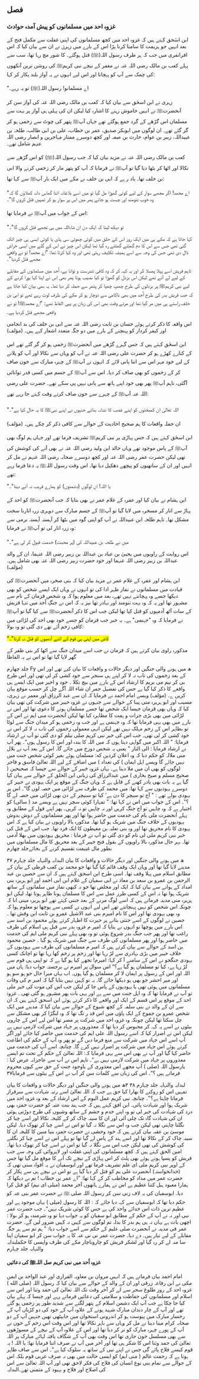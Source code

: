 ## فصل

### غزوہ احد میں مسلمانوں کو پیش آمدہ حوادث

ابن اسٰحق کہتے ہیں کہ غزوہ احد میں کچھ مسلمانوں کی اپنی غفلت سے مکمل فتح کے بعد انہیں جو ہزیمت کا سامنا کرنا پڑا اس کے بارے میں زہریؒ نے ان سے بیان کیا کہ اس افراتفری میں جب کہ ہر طرف رسول اللہ(ﷺ) قتل ہوگئے۔ کا شور مچ رہا تھا، سب سے پہلے کعب بن مالک رضی اللہ عنہ نے مغفر کے نیچے نبی کریمﷺ کی روشن ترین آنکھوں کی چمک سے آپ کو پہچانا اور اس لیے انہوں نے یہ آواز بلند پکار کر کہا:

"اے مسلمانو! رسول اللہ(ﷺ) تو یہ رہے۔

زہری نے ابن اسحٰق سے بیان کیا کہ کعب بن مالک رضی اللہ عنہ کی آواز سن کر آنحضرتﷺ نے انہیں خاموش رہنے کا اشارہ کیا لیکن ان کی پہلی ہی آواز پر بہت سے مسلمان اس گڑھے کے گرد جمع ہوگئے تھے جہاں آپﷺ پتھر کی چوٹ سے زخمی ہو کر گر گئے تھے۔ ان لوگوں میں ابوبکر صدیق، عمر بن خطاب، علی بن ابی طالب، طلحہ بن عبیداللہ، زبیر بن عوام، حارث بن صمہ اور کچھ دوسرے ممتاز مہاجرین و انصار رضی اللہ عنہم شامل تھے۔

کعب بن مالک رضی اللہ عنہ نے مزید بیان کیا کہ جب رسول اللہ(ﷺ) کو اس گڑھے سے نکالا اور اٹھا کر بٹھا دیا گیا تو آپﷺ نے فرمایا کہ آپ کو پتھر مار کر زخمی کرنے والا ابی بن خلف تھا۔ یاد ر ہے کہ ابی بن خلف نے مکے میں ایک بار آپﷺ سے کہا تھا:

"اے محمد! اگر مجھے سوار کے لیے کوئی گھوڑا مل گیا تو میں اسے بلاغانہ اتنا گھاس دانہ کھلاؤں گا کہ وہ خوب تنومند اور چست ہو جائے پھر میں اس پر سوار ہو کر تمہیں قتل کروں گا"۔

اس کے جواب میں آپﷺ نے فرمایا تھا:

"تو دیکھ لینا کہ ایک دن ان شاءاللہ میں ہی تجھے قتل کروں گا"۔

کہا جاتا ہے کہ مکے ہی میں ایک روز اس کے حلق میں کوئی چھوٹی سی ہڈی یا کوئی ایسی ہی چیز اٹک گئی تھی جس سے اس کا دم گھٹتے گھٹتے رہ گیا تھا لیکن اس چیز نے اس کے گلے میں ایسی خراش ڈال دی تھی جس کی وجہ سے اسے ہمیشہ تکلیف رہتی تھی اور وہ کہا کرتا تھا: "اے محمد! تو نے واقعی مجھے قتل کردیا"۔

تاہم قریش اسے پہلا پھسلا کر اور یہ کہہ کر کہ وہ کافی تندرست و توانا ہے، اُحد میں مسلمانوں کے مقابلے کے لیے لے آئے تھے لیکن اس بزدل کو گھوڑا تو کیا نصیب ہوتا پھر بھی اس نے اپنا کہا پورا کرنے کے لیے نبی کریمﷺ پر بزدلوں کی طرح چھپ چھپا کر پتھر سے حملہ کر دیا تھا۔ یہ بھی بیان کیا جاتا ہے کہ جب قریش بدر کی طرح اُحد میں بھی ناکامی سے دوچار ہو کر مکے کی طرف لوٹ رہے تھے تو ابی بن خلف راستے ہی میں مر گیا تھا اور مرتے وقت بھی اس کی زبان پر یہی الفاظ تھے: "اے محمدﷺ! تو نے واقعی مجھے قتل کردیا ہے۔

اس واقعہ کا ذکر کرتے ہوئے حسان بن ثابت رضی اللہ عنہ سے ابی بن خلف کی بد انجامی اور کیفر کردار کو پہنچنے کے بارے میں دو جگہ متعدد اشعار کہے ہیں۔ (مؤلف)

ابن اسحٰق کہتے ہیں کہ جس گہرے گڑھے میں آنحضرتﷺ  زخمی ہو کر گر گئے تھے اس کے کنارے کھڑے ہو کر حضرت علی رضی اللہ عنہ نے آپ کو وہاں سے نکالا اور آپ کو پلانے کے لیے خود مہر اس سے اتنا پانی لائے کہ انہوں نے آپﷺ کے چہرہ مبارک سے خون صاف کر کے زخموں کو بھی صاف کر دیا۔ اس سے آپﷺ کے جسم میں کسی قدر توانائی آگئی، تاہم آپﷺ پھر بھی خود اپنے ہاتھ سے پانی نہیں پی سکے تھے۔ حضرت علی رضی اللہ عنہ آپﷺ کے چہرے سے خون صاف کرتے وقت کہتے جا رہے تھے:

"اللہ تعالیٰ ان کمبختوں کو اپنے غضب کا نشانہ بنائے جنہوں نے اپنے نبیﷺ کا یہ حال کیا ہے"۔

ان جملہ واقعات کا ہم صحیح احادیث کے حوالے سے کافی ذکر کر چکے ہیں۔ (مؤلف)

ابن اسحٰق کہتے ہیں کہ جس پہاڑی پر نبی کریمﷺ  تشریف فرما تھے اور جہاں ہم لوگ بھی آپﷺ کے پاس موجود تھے وہاں خالد ابن ولید رضی اللہ عنہ نے بھی آنے کی کوشش کی تھی لیکن حضرت عمر رضی اللہ عنہ اور کچھ دوسرے صحابہ رضی اللہ عنہم نے مل کر انہیں اور ان کے ساتھیوں کو پیچھے دھکیل دیا تھا۔ اس وقت رسول اللہﷺ یہ دعا فرما رہے تھے:

"یا اللہ! ان لوگوں (دشمنوں) کو ہمارے قریب نہ آنے دینا"۔

ابن ہشام نے بیان کیا اور عفرہ کے غلام عمر نے بھی بتایا کہ جب آنحضرتﷺ کو احد کے پہاڑ سے اتار کر مسخرہ میں لایا
گیا تو آپﷺ کے جسم مبارک سے دوہری زرہ اتارنا سخت مشکل تھا۔ تاہم طلحہ ابن عبیداللہ نے آپ کو اپنی گود میں بٹھا کر آہستہ آہستہ نرمی سے وہ زرہ اتار لی تو آپﷺ نے فرمایا:

"میں نے طلحہ بن عبیداللہ کی (پر محبت) خدمت قبول کر لی ہے"۔

اس روایت کے راویوں میں یحییٰ بن عباد بن عبداللہ بن زبیر رضی اللہ عنہما، ان کے والد عبداللہ بن زبیر رضی اللہ عنہما اور خود حضرت زبیر رضی اللہ عنہ بھی شامل ہیں۔ (مؤلف)

ابن ہشام اور عفرہ کے غلام عمر نے مزید بیان کیا کہ بنی صخرہ میں آنحضرتﷺ کی قیادت میں مسلمانوں نے نماز ظہر ادا کی تو انہوں نے وہاں ایک ایسے شخص کو بھی دیکھا جسے وہ پہچانتے نہیں تھے، بعد میں معلوم ہوا کہ وہ شخص قزمان کے نام سے مشہور تھا اور یہ کہ وہ بہت تنومند اور بہادر تھا نیز یہ کہ اس نے جنگِ اُحد میں تنہا قریش کے سات آٹھ آدمیوں کو قتل کیا تھا لیکن جب اس کا ذکر آنحضرتﷺ سے کیا گیا تو آپﷺ نے فرمایا کہ وہ "جہنمی" ہے۔ یہ خبر جب قزمان کو جسے خود بھی احد کی لڑائی میں کافی زخم آئے تھے دی گئی تو وہ بولا:

<mark>"کاش میں اپنی ہی قوم کے اتنے آدمیوں کو قتل نہ کرتا"۔</mark>

مذکورہ راوی بیان کرتے ہیں کہ قزمان نے جب اسے میدان جنگ سے اٹھا کر بنی ظفر کے گھر لایا گیا تھا تو اس نے یہ الفاظا

جلد چهارم
Fy
ھ میں ہونے والی جنگیں اور دیگر حالات و واقعات کا بیان
کیے تھے اور اس کے بعد زخموں کی تاب نہ لا کر اپنے ہی سنجر سے خود کشی کر لی تھی اور اس طرح بی کر نیم می بریم کا ارشاد اس کے بارے
میں بیچ نکلا ۔
خود و اخیر میں ایک ایسے ہی واقعے کا ذکر کیا گیا ہے جس کی تفصیل جمر ان شاء اللہ آگے چل کر حسب موقع بیان کریں
ے۔ (مؤلف)
ویسے امام احمد نے فرمایا کہ ان سے عبد الرزاق اور معمر نے زہری، مسیب اور ابو ہریرہ منی پینا کے حوالے سے جنہوں نے
غزوہ خیبر میں شرکت کی تھی بیان کیا کہ وہاں بھی قزمان جیسا ایک شخص تھا جسے مسلمان ہونے کا دعوی تھا اور اس نے لڑائی میں بھی
بڑی جرات و ہمت کا مظاہرہ کیا تھا لیکن آنحضرت منی ایم نے اس کے بارے میں بھی یہی فرمایا تھا کہ وہ جہنمی ہے اور جب وہ زخمی
ہو کر میدان جنگ سے لوٹا تو بظاہر اس کے زخم مہلک نہیں تھے لیکن انہی معمولی زخموں کی تاب نہ لا کر اس نے خود کشی کر لی تھی۔ جب
اس کی خبر نبی کریم صلی نیلم کو دی گئی تو آپ نے ارشاد فرمایا:
" اللہ اکبر میں گواہی دیتا ہوں کہ میں اللہ کا بندہ اور اس کا رسول ہوں“۔
پھر آپ نے ارشاد فرمایا : الی النار " یعنی یہ شخص دوزخ میں جائے گا۔ اس کے بعد آپ نے بلال منی ملالہ کو حکم دیا کہ وہ
اعلان کردین که:
مسلمان ہوئے بغیر کوئی شخص جنت میں نہیں جائے گا ویسے اہل ایمان ) کی تعداد ) میں اضافے کے لیے اللہ تعالیٰ
فاسق و فاجر لوگوں کو بھی ان میں ملا دیتا ہے۔
یہاں غزوہ خیبر کے حوالے سے جیسا کہ صحیحین ( صحیح مسلم و صیح بخاری ) میں عبدالرزاق کی زبانی ابن الحلق کے حوالے سے
بیان کیا گیا ہے یہ بات بھی یادر کھنے کے قابل ہے کہ وہاں جنگ کے موقع پر ایک یہودی نے خیبر کے دوسرے یہودیوں سے کہا تھا:
میں محمد کی طرف سے لڑائی میں حصہ لوں گا“۔
اس پر یہودی بولے تھے :
" آج تو سیچر کا دن ہے' کیا تو سنیچر کے دن بھی لڑائی میں حصہ لے گا ؟"۔
اس کے جواب میں اس نے کہا تھا:
" تمہارا کوئی سچر نہیں ہے ویسے مد ( سالی) کو اختیار ہے کہ وہ چاہیں تو آج جنگ کریں اور نہ چاہیں تو نہ کریں۔
پھر اپنے قول کے مطابق وہ پہلے آنحضرت ملی یام کی خدمت میں حاضر ہوا تھا اور پھر مسلمانوں کے دوش بدوش یہودیوں
کے خلاف جنگ میں شریک ہو گیا تھا۔ مذکورہ بالا راویوں نے بیان کیا ہے کہ اس یہودی کا نام مخریق تھا اور وہ بنی تعلبہ بن مغیطون کا
ایک فرد تھا۔ جب اس کے قتل کی خبر نبی کریم ملی لی نام کو دی گئی تو آپ نے فرمایا :
مخریق یہودیوں میں بھلا آدمی تھا۔
بہر حال مذکورہ بالا راویوں کے بقول فتح خیبر کے بعد محریق کا مال مسلمانوں میں بطور مال غنیمت تقسیم کرنے کے بجائےجلد چهارم

۳۷
ھ میں ہونے والی جنگیں اور دیگر حالات و واقعات کا بیان
البدایہ والنہایہ جلد چہارم
مدینے لایا گیا تھا اور وہاں ایک وقف قائم کیا گیا تھا جو محمد بن کعب قرظی کے بیان کے مطابق اسلام میں پہلا وقف تھا۔
اسی طرح ابن اسحق کہتے ہیں کہ ان سے حصین بن عبد الرحمن بن عمرو بن سعد بن معاذ نے ابی سفیان کے غلام ابن ابی احمد
اور ابو ہریرہ بنی امداد کے ہوانے سے بیان کیا کہ ایک اور مخلص تھا جو نہ کبھی نماز میں سلمانوں کے ساتھ شریک ہوا تھا نہ اس کے کسی طرز
عمل سے اس کا مسلمان ہونا ظاہر ہوتا تھا، لیکن ابو ہریرہ منی مدینہ فرماتے ہیں کہ اسے لوگ مرنے کے بعد جنتی کہتے تھے ابو ہریرہ مینی انا کہ
چونکہ اس شخص کو نہیں پہنچانتے تھے اس لیے انہوں نے کسی سے پوچھا تو معلوم ہوا کہ وہ بھی یہودی تھا اور اس کا نام امیرم بنی
عبد الاشبل عمرو بن ثابت ابن وقش تھا ۔ حصین نے لوگوں کے اسے جنتی بتانے پر حیرت کا اظہار کرتے ہوئے محمود بن اسد سے اس
بارے میں پوچھا تو انہوں نے بتایا کہ امیر م غزوہ بدر سے قبل ہی اسلام کی طرف راغب تھا اور پھر جب جنگ بدر شروع ہوئی تو وہ
بھی پہلے نبی کریم ملی ایم کی خدمت میں حاضر ہوا اور پھر مسلمانوں کی طرف سے جنگ میں شریک ہو گیا ۔
حصین محمود بن اسد کے حوالے سے بیان کرتے ہیں کہ امیر م مسلمانوں کی طرف سے یہودیوں کے خلاف خیبر میں بڑی
بہادری سے لڑ رہا تھا اور زخم پر زخم کھا رہا تھا تو اچانک کسی یہودی جنگجو نے اس کے سامنے آ کر کہا:
امیرم! تجھے کیا ہو گیا ہے کہ تو اپنی ہی قوم سے لڑ رہا ہے، کیا تو مسلمان ہو گیا ہے؟“
اس سوال پر امیرم نے برجستہ جواب دیا:
ہاں میں اللہ اور اس کے رسول پر ایمان لا کر مسلمان ہو گیا ہوں۔ اب یہاں میرا حال جو ہو سو ہو اور میر احشر جو بھی ہو
دیکھا جائے گا۔
یہ تو کہیں نہیں بتایا گیا کہ امیر م کی وفات مسلمانوں میں ہوئی تھی یا یہودیوں کے پاس جا کر لیکن جب اس کی موت کی خبر ملی
تو آپ نے فرمایا تھا کہ وہ اہل جنت میں سے ہے اور یہی بات پھر مشہور ہو گئی تھی ۔
غزوۂ احد کے موقع پر اس قسم کے ایک اور واقعے کا ذکر کرتے ہوئے ابن اسحق کہتے ہیں کہ ان سے ان کے والد نے بنی سلمہ
کے کچھ شیوخ کے حوالے سے بیان کیا کہ مدینے میں ایک شخص عمرو بن جموح کے ایک پاؤں میں اس قد ر نگ تھا کہ وہ لنگڑا کر بھی
مشکل سے چل سکتا تھا لیکن چونکہ وہ غزوہ احد میں شرکت پر مصر تھا اس لیے اس کے چاروں بیٹوں نے اسے یہ کہہ کر محبوس کر دیا تھا
کہ معذوروں پر جہاد میں شرکت لازمی نہیں ہے لیکن اس نے اصرار کیا کہ اسے رسول اللہ علی ایم کی خدمت میں حاضر کیا جائے اور
اگر آپ اسے اس جہاد میں شرکت سے منع فرما دیں گے تو پھر وہ آپ کے حکم کی اطاعت کرتے ہوئے اس جہاد میں شرکت پر اصرار
نہیں کرے گا۔ چنانچہ اسے آپ کی خدمت میں حاضر کیا گیا اور آپ نے بھی اس سے یہی فرمایا کہ:
اللہ تعالیٰ کے حکم کے تحت تم ایسے معذوروں پر جہاد میں شرکت لازمی نہیں ہے“۔
تاہم اس نے آپ سے عاجزانہ عرض کیا :
یارسول اللہ (صلی ) آپ مجھے اس معذوری کے باوجود جنت کے حق سے کیوں محروم فرماتے ہیں ؟“۔
اس کی زبان سے کلمات سن کر آپ نے اس کے بیٹوں سے فرمایا۳۷

لبدایہ والنہایہ جلد چہارم
۳۸
۳ھ میں ہونے والی جنگیں اور دیگر حالات و واقعات کا بیان
تمہیں اس کو روکنے کا بھارا کیا حق ہے جب کہ اللہ تعالیٰ اسے رتبہ شہادت سے سرفراز فرمانا چاہتا ہے؟"۔
چنانچہ نبی کریم عمل الیوم کے اس ارشاد کے بعد وہ غزوہ احد میں شریک ہوا اور شہادت پائی۔
ابن افق کہتے ہیں کہ جب ہند بنت عتبہ کو حضرت حمزہ بھی درد کی شہادت کی خبر لی تو وہ اپنے خدم و حشم کے ساتھ وشیوں کی
طرح دوڑتی ہوئی ان کی شہادت گاہ تک چلی آئی اور ان کا سینہ چاک کر کے کلیجہ نکالا اور اسے چبا کر نگلنا چاہتی تھی لیکن جب وہ اس
سے نگلا نہ گیا تو اس نے اسے چبا کر تھوک دیا۔ لیکن موسیٰ بن عقبہ بیان کرتے ہیں کہ خود وحشی نے حضرت حمزہ بنیا منین کا کلیجہ ان کا سینہ
چاک کر کے نکالا تھا اور اسے ہند کے پاس لے گیا تھا تو پہلے اس نے اسے چبا کر نگلنے کی کوشش کی تھی لیکن جب اس سے نگلا نہ گیا تو
اس نے اسے چبا کر تھوک دیا تھا۔
امین الحق کہتے ہیں کہ کچھ مسلمانوں کی اپنی غفلت اور لاپروائی کی وجہ سے جب قریش کو پسپا ہوتے ہوئے بھی پلٹ کر اس
پہاڑی کے نیچے تک آنے کا موقع مل گیا تھا جس کے اوپر نبی کریم ملی ای علم تشریف فرما تھے اور ابوسفیان نے یہ افواہ سنی تھی کہ
(خدانخواستہ) آنحضرت علی یم کو قتل کر دیا گیا ہے تو اس نے نیچے ہی سے پکار کر حضرت عمر میں مداد کو مخاطب کر کے کہا تھا:
”اے عمر بن خطاب ! تم نے دیکھا کہ ہمارا معبود ہبل کتنا عظیم ہے اس نے ہمارے ہاتھوں آخر محمد (میلی ای نیم) کو قتل کرا
دیا۔
ابوسفیان کی یہ لاف زنی سن کر رسول اللہ صلی ﷺ نے حضرت عمر بنی عنہ کو حکم دیا تھا کہ ابوسفیان سے کہہ دیا جائے کہ :
اللہ کا رسول (میلی ) یہاں موجود ہے اور عظیم ترین ذات اس خدائے واحد کی ہے جس کا کوئی شریک نہیں“۔
جب حضرت عمر نبی اور نہ نے آپ کے حکم کے مطابق ابو سفیان کو یہ جواب دیا تو وہ شرمندہ ہو کر بولا :
اچھی بات ہے یہاں نہ ہی ہم بدر کا بدلہ تم لوگوں سے کہیں نہ کہیں ضرور لیں گے۔
حضرت عمر فی مدینہ نے آنحضرت صلی
علیم کے حکم سے اسے جواب دیا:
" ہم تم سے ہر جگہ مقابلے کے لیے تیار ہیں۔
دے دیا۔
حضرت عمر نی نی عنہ کا یہ جواب سن کر ابو سفیان اپنا سا منہ لے کر رہ گیا اور لشکر قریش کو چاروناچار مکے کی طرف واپسی کا حکملبدایہ والنہایہ جلد چہارم

**غزوہ اُحد میں نبی کریم صل اللہﷺ کی دعائیں**

امام احمد بیان فرماتے ہیں کہ انہیں مروان بن معاویہ الفراری اور عبد الواحد بن ایمن مکی نے ابن رفاعہ زرقی اور ان کے
والد کے حوالے سے بیان کیا کہ رسول اللہ (صلی الله ) غزوہ احد کے روز طلوع سحر سے لے کر آخر وقت تک اللہ تعالیٰ کی حمد وثنا اور اس
سے اسلام اور مسلمانوں کی حفاظت و سلامتی کی دعائیں فرماتے رہے اور جیسا کہ پہلے بیان کیا جا چکا ہے جب آپ ایک دشمن اسلام
کے پتھر لگنے سے شدید طور پر زخمی ہو گئے تھے اور آپ کے چار دندان مبارک شہید ہونے کے علاوہ آپ کے خود کی دو کڑیاں آپ
کے رخسار مبارک میں پیوست ہو کر اندرونی استخوان میں جابیٹھی تھیں جنہیں آپ کے دو صحابہ کرام مینا دینا نے مل کر وہاں سے باہر
نکالا تھا اور اس وقت اس زخم کے خون نے آپ کے پورے چہرہ مبارک کو تر کر دیا تھا اور اس کے علاوہ آپ کے نیچے کے مسوڑھوں
سے بھی مسلسل خون جاری تھا اس وقت بھی آپ کے شگاف یافتہ لہائے مبارک پر اللہ تعالیٰ کی حمد وثنا اس کا شکر ہی تھا اور آخر میں
آپ نے صرف اتنا فرمایا تھا:
یا اللہ ! یہ قوم کیسے فلاح پائے گی جس نے اپنے نبی کے ساتھ یہ سلوک کیا ہے“۔
اس سے صاف ظاہر ہوتا ہے کہ رحمت عالم ( منی ایم) کو ایسی حالت میں بھی نہ صرف عربی قوم بلکہ اس کے حوالے سے تمام
بنی نوع انسان کی فلاح کی فکر لاحق تھی اور آپ اللہ تعالیٰ سے اس کی اصلاح اور فلاح و بہبود کے متمنی تھے۔البدایہ
